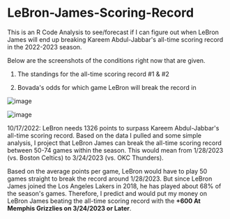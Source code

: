 # LeBron-James-Scoring-Record

This is an R Code Analysis to see/forecast if I can figure out when LeBron James will end up breaking Kareem Abdul-Jabbar's all-time scoring record in the 2022-2023 season. 

Below are the screenshots of the conditions right now that are given. 

1) The standings for the all-time scoring record #1 & #2

2) Bovada's odds for which game LeBron will break the record in

![image](https://user-images.githubusercontent.com/59621234/196334199-e79686ea-4249-48cc-b409-921e2c69e9ff.png)

![image](https://user-images.githubusercontent.com/59621234/196333721-8dafe0aa-f162-49bd-9ffc-3c21884df204.png)

10/17/2022: LeBron needs 1326 points to surpass Kareem Abdul-Jabbar's all-time scoring record. Based on the data I pulled and some simple analysis, I project that LeBron James can break the all-time scoring record between 50-74 games within the season. This would mean from 1/28/2023 (vs. Boston Celtics) to 3/24/2023 (vs. OKC Thunders).

Based on the average points per game, LeBron would have to play 50 games straight to break the record around 1/28/2023. But since LeBron James joined the Los Angeles Lakers in 2018, he has played about 68% of the season's games. Therefore, I predict and would put my money on LeBron James beating the all-time scoring record with the **+600 At Memphis Grizzlies on 3/24/2023 or Later**. 
